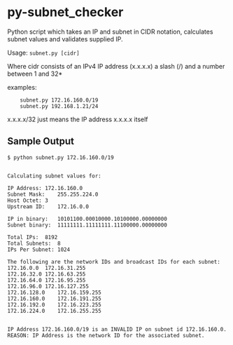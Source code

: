 # py-subnet_checker
Python script which takes an IP and subnet in CIDR notation, calculates subnet values and validates supplied IP.

Usage: ```subnet.py [cidr]```

Where cidr consists of an IPv4 IP address (x.x.x.x) a slash (/) and a number between 1 and 32*

examples: 
```
    subnet.py 172.16.160.0/19
    subnet.py 192.168.1.21/24
```

x.x.x.x/32 just means the IP address x.x.x.x itself

## Sample Output
```
$ python subnet.py 172.16.160.0/19


Calculating subnet values for:

IP Address:	172.16.160.0
Subnet Mask:	255.255.224.0
Host Octet:	3
Upstream ID:	172.16.0.0

IP in binary:	10101100.00010000.10100000.00000000
Subnet binary:	11111111.11111111.11100000.00000000

Total IPs:	8192
Total Subnets:	8
IPs Per Subnet:	1024

The following are the network IDs and broadcast IDs for each subnet:
172.16.0.0	172.16.31.255
172.16.32.0	172.16.63.255
172.16.64.0	172.16.95.255
172.16.96.0	172.16.127.255
172.16.128.0	172.16.159.255
172.16.160.0	172.16.191.255
172.16.192.0	172.16.223.255
172.16.224.0	172.16.255.255


IP Address 172.16.160.0/19 is an INVALID IP on subnet id 172.16.160.0.
REASON: IP Address is the network ID for the associated subnet.
```
